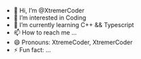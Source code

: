 - 👋 Hi, I’m @XtremerCoder
- 👀 I’m interested in Coding
- 🌱 I’m currently learning C++ && Typescript
- 📫 How to reach me ...
- 😄 Pronouns: XtremeCoder, XtremerCoder
- ⚡ Fun fact: ...

<!---
XtremerCoder/XtremerCoder is a ✨ special ✨ repository because its `README.md` (this file) appears on your GitHub profile.
You can click the Preview link to take a look at your changes.
--->
